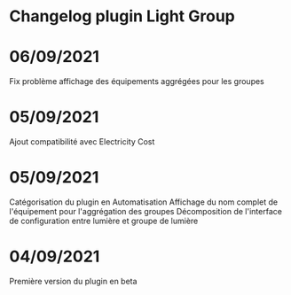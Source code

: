 # Changelog plugin Light Group

# 06/09/2021

Fix problème affichage des équipements aggrégées pour les groupes

# 05/09/2021

Ajout compatibilité avec Electricity Cost

# 05/09/2021

Catégorisation du plugin en Automatisation
Affichage du nom complet de l'équipement pour l'aggrégation des groupes
Décomposition de l'interface de configuration entre lumière et groupe de lumière

# 04/09/2021

Première version du plugin en beta

